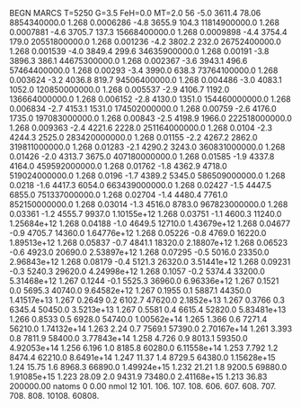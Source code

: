 BEGN
MARCS T=5250 G=3.5 FeH=0.0 MT=2.0
                  56
-5.0 3611.4 78.06 8854340000.0 1.268 0.0006286 
-4.8 3655.9 104.3 11814900000.0 1.268 0.0007881 
-4.6 3705.7 137.3 15668400000.0 1.268 0.0009898 
-4.4 3754.4 179.0 20551800000.0 1.268 0.001236 
-4.2 3802.2 232.0 26752400000.0 1.268 0.001539 
-4.0 3849.4 299.6 34635900000.0 1.268 0.00191 
-3.8 3896.3 386.1 44675300000.0 1.268 0.002367 
-3.6 3943.1 496.6 57464400000.0 1.268 0.00293 
-3.4 3990.0 638.3 73764100000.0 1.268 0.003624 
-3.2 4036.8 819.7 94506400000.0 1.268 0.004486 
-3.0 4083.1 1052.0 120850000000.0 1.268 0.005537 
-2.9 4106.7 1192.0 136664000000.0 1.268 0.006152 
-2.8 4130.0 1351.0 154460000000.0 1.268 0.006834 
-2.7 4153.1 1531.0 174502000000.0 1.268 0.00759 
-2.6 4176.0 1735.0 197083000000.0 1.268 0.00843 
-2.5 4198.9 1966.0 222518000000.0 1.268 0.009363 
-2.4 4221.6 2228.0 251164000000.0 1.268 0.0104 
-2.3 4244.3 2525.0 283420000000.0 1.268 0.01155 
-2.2 4267.2 2862.0 319811000000.0 1.268 0.01283 
-2.1 4290.2 3243.0 360831000000.0 1.268 0.01426 
-2.0 4313.7 3675.0 407180000000.0 1.268 0.01585 
-1.9 4337.8 4164.0 459592000000.0 1.268 0.01762 
-1.8 4362.9 4718.0 519024000000.0 1.268 0.0196 
-1.7 4389.2 5345.0 586509000000.0 1.268 0.0218 
-1.6 4417.3 6054.0 663439000000.0 1.268 0.02427 
-1.5 4447.5 6855.0 751337000000.0 1.268 0.02704 
-1.4 4480.4 7761.0 852150000000.0 1.268 0.03014 
-1.3 4516.0 8783.0 967823000000.0 1.268 0.03361 
-1.2 4555.7 9937.0 1.10155e+12 1.268 0.03751 
-1.1 4600.3 11240.0 1.25684e+12 1.268 0.04188 
-1.0 4649.5 12710.0 1.43679e+12 1.268 0.04677 
-0.9 4705.7 14360.0 1.64776e+12 1.268 0.05226 
-0.8 4769.0 16220.0 1.89513e+12 1.268 0.05837 
-0.7 4841.1 18320.0 2.18807e+12 1.268 0.06523 
-0.6 4923.0 20690.0 2.53897e+12 1.268 0.07295 
-0.5 5016.0 23350.0 2.96843e+12 1.268 0.08179 
-0.4 5121.3 26320.0 3.51441e+12 1.268 0.09231 
-0.3 5240.3 29620.0 4.24998e+12 1.268 0.1057 
-0.2 5374.4 33200.0 5.31468e+12 1.267 0.1244 
-0.1 5525.3 36960.0 6.96336e+12 1.267 0.1521 
0.0 5695.3 40740.0 9.64582e+12 1.267 0.1955 
0.1 5887.1 44350.0 1.41517e+13 1.267 0.2649 
0.2 6102.7 47620.0 2.1852e+13 1.267 0.3766 
0.3 6345.4 50450.0 3.5213e+13 1.267 0.5581 
0.4 6615.4 52820.0 5.83481e+13 1.266 0.8533 
0.5 6928.0 54740.0 1.00562e+14 1.265 1.366 
0.6 7271.4 56210.0 1.74132e+14 1.263 2.24 
0.7 7569.1 57390.0 2.70167e+14 1.261 3.393 
0.8 7811.9 58400.0 3.77843e+14 1.258 4.726 
0.9 8013.1 59350.0 4.92053e+14 1.256 6.196 
1.0 8185.8 60280.0 6.11558e+14 1.253 7.792 
1.2 8474.4 62210.0 8.6491e+14 1.247 11.37 
1.4 8729.5 64380.0 1.15628e+15 1.24 15.75 
1.6 8968.3 66890.0 1.49924e+15 1.232 21.21 
1.8 9200.5 69880.0 1.91085e+15 1.223 28.09 
2.0 9431.9 73480.0 2.41168e+15 1.213 36.83 
200000.00
natoms              0      0.00
nmol          12
          101.         106.       107.      108.         606.        607.        608.
          707.         708.       808.    10108.       60808.
